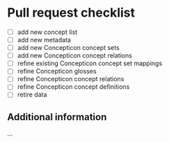 # Pull request checklist

- [ ] add new concept list
- [ ] add new metadata
- [ ] add new Concepticon concept sets
- [ ] add new Concepticon concept relations
- [ ] refine existing Concepticon concept set mappings
- [ ] refine Concepticon glosses
- [ ] refine Concepticon concept relations
- [ ] refine Concepticon concept definitions
- [ ] retire data

## Additional information

...

